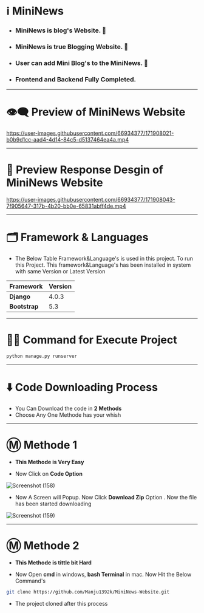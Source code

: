 # ℹ️ MiniNews

* ### MiniNews is blog's Website. 📰
* ### MiniNews is true Blogging Website. 📜
* ### User can add Mini Blog's to the MiniNews. 📃
* ### Frontend and Backend Fully Completed.

---

# 👁️‍🗨️ Preview of MiniNews Website

https://user-images.githubusercontent.com/66934377/171908021-b0b9d1cc-aad4-4d14-84c5-d5137464ea4a.mp4

---

# 📱 Preview Response Desgin of MiniNews Website

https://user-images.githubusercontent.com/66934377/171908043-7f905647-317b-4b20-bb0e-65831abff4de.mp4

---

# 🗂️ Framework & Languages

* The Below Table Framework&Language's is used in this project. To run this Project. This framework&Language's has been installed in
 system with same Version or Latest Version

| Framework  | Version |
| ------------- | ------------- |
| **Django**  | 4.0.3  |
| **Bootstrap** | 5.3 |

---

# 👨‍💻 Command for Execute Project

```bash 
python manage.py runserver
```

---

# ⬇️ Code Downloading Process

* You Can Download the code in **2 Methods**
* Choose Any One Methode has your whish

---

# Ⓜ️ Methode 1

* **This Methode is Very Easy**

* Now Click on __Code Option__

![Screenshot (158)](https://user-images.githubusercontent.com/66934377/164152919-f2854829-535d-4227-9c2f-031f8051f6ac.png)

* Now A Screen will Popup. Now Click **Download Zip** Option . Now the file has been started downloading 

![Screenshot (159)](https://user-images.githubusercontent.com/66934377/164153128-b64e85a2-e40c-4457-9835-a749ac79acd6.png)

---

# Ⓜ️ Methode 2

* **This Methode is tittle bit Hard**

* Now Open **cmd** in windows, **bash Terminal** in mac. Now Hit the Below Command's

```bash
git clone https://github.com/Manju1392k/MiniNews-Website.git
```

* The project cloned after this process
